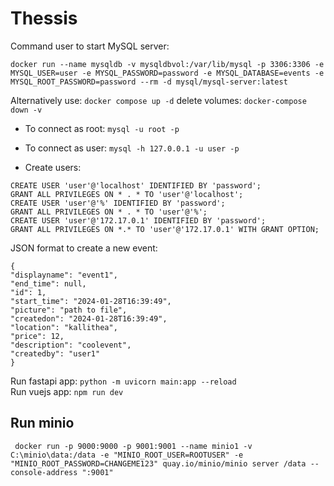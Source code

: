 # Thessis

Command user to start MySQL server:
```
docker run --name mysqldb -v mysqldbvol:/var/lib/mysql -p 3306:3306 -e MYSQL_USER=user -e MYSQL_PASSWORD=password -e MYSQL_DATABASE=events -e MYSQL_ROOT_PASSWORD=password --rm -d mysql/mysql-server:latest
```

Alternatively use: ```docker compose up -d```
delete volumes: ```docker-compose down -v ```

* To connect as root:
```mysql -u root -p```
* To connect as user:
```mysql -h 127.0.0.1 -u user -p```

* Create users:
```
CREATE USER 'user'@'localhost' IDENTIFIED BY 'password';
GRANT ALL PRIVILEGES ON * . * TO 'user'@'localhost';
CREATE USER 'user'@'%' IDENTIFIED BY 'password';
GRANT ALL PRIVILEGES ON * . * TO 'user'@'%';
CREATE USER 'user'@'172.17.0.1' IDENTIFIED BY 'password';
GRANT ALL PRIVILEGES ON *.* TO 'user'@'172.17.0.1' WITH GRANT OPTION;
```

JSON format to create a new event:
```
{
"displayname": "event1",
"end_time": null,
"id": 1,
"start_time": "2024-01-28T16:39:49",
"picture": "path to file",
"createdon": "2024-01-28T16:39:49",
"location": "kallithea",
"price": 12,
"description": "coolevent",
"createdby": "user1"
}
```  
  
  
Run fastapi app: `python -m uvicorn main:app --reload`  
Run vuejs app: `npm run dev`  

## Run minio
``` 
 docker run -p 9000:9000 -p 9001:9001 --name minio1 -v C:\minio\data:/data -e "MINIO_ROOT_USER=ROOTUSER" -e "MINIO_ROOT_PASSWORD=CHANGEME123" quay.io/minio/minio server /data --console-address ":9001"
```
